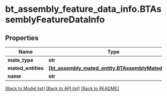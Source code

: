 # bt_assembly_feature_data_info.BTAssemblyFeatureDataInfo

## Properties
Name | Type | Description | Notes
------------ | ------------- | ------------- | -------------
**mate_type** | **str** |  | [optional] 
**mated_entities** | [**[bt_assembly_mated_entity.BTAssemblyMatedEntity]**](BTAssemblyMatedEntity.md) |  | [optional] 
**name** | **str** |  | [optional] 

[[Back to Model list]](../README.md#documentation-for-models) [[Back to API list]](../README.md#documentation-for-api-endpoints) [[Back to README]](../README.md)


